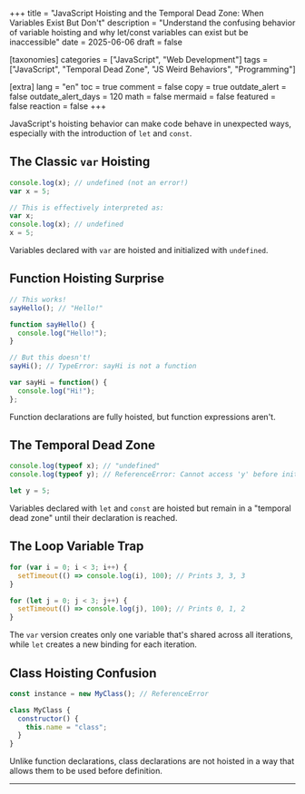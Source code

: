 +++
title = "JavaScript Hoisting and the Temporal Dead Zone: When Variables Exist But Don't"
description = "Understand the confusing behavior of variable hoisting and why let/const variables can exist but be inaccessible"
date = 2025-06-06
draft = false

[taxonomies]
categories = ["JavaScript", "Web Development"]
tags = ["JavaScript", "Temporal Dead Zone", "JS Weird Behaviors", "Programming"]

[extra]
lang = "en"
toc = true
comment = false
copy = true
outdate_alert = false
outdate_alert_days = 120
math = false
mermaid = false
featured = false
reaction = false
+++

JavaScript's hoisting behavior can make code behave in unexpected ways, especially with the introduction of `let` and `const`.

## The Classic `var` Hoisting

```javascript
console.log(x); // undefined (not an error!)
var x = 5;

// This is effectively interpreted as:
var x;
console.log(x); // undefined
x = 5;
```

Variables declared with `var` are hoisted and initialized with `undefined`.

## Function Hoisting Surprise

```javascript
// This works!
sayHello(); // "Hello!"

function sayHello() {
  console.log("Hello!");
}

// But this doesn't!
sayHi(); // TypeError: sayHi is not a function

var sayHi = function() {
  console.log("Hi!");
};
```

Function declarations are fully hoisted, but function expressions aren't.

## The Temporal Dead Zone

```javascript
console.log(typeof x); // "undefined"
console.log(typeof y); // ReferenceError: Cannot access 'y' before initialization

let y = 5;
```

Variables declared with `let` and `const` are hoisted but remain in a "temporal dead zone" until their declaration is reached.

## The Loop Variable Trap

```javascript
for (var i = 0; i < 3; i++) {
  setTimeout(() => console.log(i), 100); // Prints 3, 3, 3
}

for (let j = 0; j < 3; j++) {
  setTimeout(() => console.log(j), 100); // Prints 0, 1, 2
}
```

The `var` version creates only one variable that's shared across all iterations, while `let` creates a new binding for each iteration.

## Class Hoisting Confusion

```javascript
const instance = new MyClass(); // ReferenceError

class MyClass {
  constructor() {
    this.name = "class";
  }
}
```

Unlike function declarations, class declarations are not hoisted in a way that allows them to be used before definition.

---